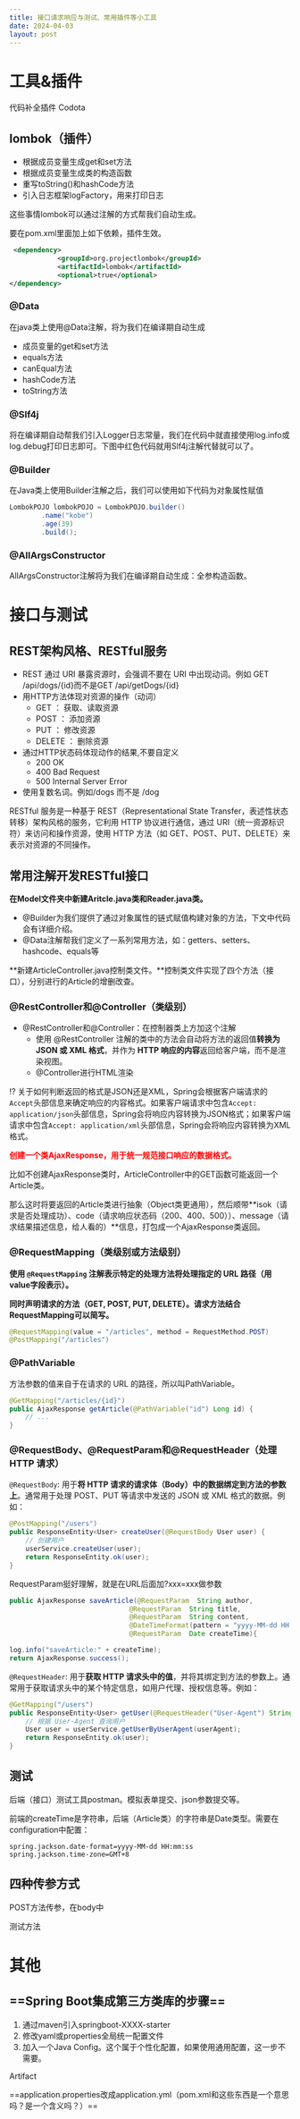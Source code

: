 ```yaml
---
title: 接口请求响应与测试、常用插件等小工具
date: 2024-04-03
layout: post
---
```








# 工具&插件

代码补全插件 Codota

## lombok（插件）

- 根据成员变量生成get和set方法
- 根据成员变量生成类的构造函数
- 重写toString()和hashCode方法
- 引入日志框架logFactory，用来打印日志

这些事情lombok可以通过注解的方式帮我们自动生成。



要在pom.xml里面加上如下依赖，插件生效。

```xml
 <dependency>
            <groupId>org.projectlombok</groupId>
            <artifactId>lombok</artifactId>
            <optional>true</optional>
</dependency>
```

### @Data

在java类上使用@Data注解，将为我们在编译期自动生成

- 成员变量的get和set方法
- equals方法
- canEqual方法
- hashCode方法
- toString方法

### @Slf4j

将在编译期自动帮我们引入Logger日志常量，我们在代码中就直接使用log.info或log.debug打印日志即可。下图中红色代码就用Slf4j注解代替就可以了。

### @Builder

在Java类上使用Builder注解之后，我们可以使用如下代码为对象属性赋值

```java
LombokPOJO lombokPOJO = LombokPOJO.builder()
        .name("kobe")
        .age(39)
        .build();
```

### @AllArgsConstructor

AllArgsConstructor注解将为我们在编译期自动生成：全参构造函数。





# 接口与测试

## REST架构风格、RESTful服务

* REST 通过 URI 暴露资源时，会强调不要在 URI 中出现动词。例如 GET /api/dogs/{id}而不是GET /api/getDogs/{id}
* 用HTTP方法体现对资源的操作（动词）
    * GET ： 获取、读取资源
    * POST ： 添加资源
    * PUT ： 修改资源
    * DELETE ： 删除资源
* 通过HTTP状态码体现动作的结果,不要自定义
    * 200 OK 
    * 400 Bad Request 
    * 500 Internal Server Error
* 使用复数名词。例如/dogs 而不是 /dog

RESTful 服务是一种基于 REST（Representational State Transfer，表述性状态转移）架构风格的服务，它利用 HTTP 协议进行通信，通过 URI（统一资源标识符）来访问和操作资源，使用 HTTP 方法（如 GET、POST、PUT、DELETE）来表示对资源的不同操作。



## 常用注解开发RESTful接口

**在Model文件夹中新建Aritcle.java类和Reader.java类。**

- @Builder为我们提供了通过对象属性的链式赋值构建对象的方法，下文中代码会有详细介绍。
- @Data注解帮我们定义了一系列常用方法，如：getters、setters、hashcode、equals等

**新建ArticleController.java控制类文件。**控制类文件实现了四个方法（接口），分别进行的Article的增删改查。

### @RestController和@Controller（类级别）

* @RestController和@Controller：在控制器类上方加这个注解
    * 使用 @RestController 注解的类中的方法会自动将方法的返回值**转换为 JSON 或 XML 格式**，并作为 **HTTP 响应的内容**返回给客户端，而不是渲染视图。
    * @Controller进行HTML渲染

⁉️ 关于如何判断返回的格式是JSON还是XML，Spring会根据客户端请求的`Accept`头部信息来确定响应的内容格式。如果客户端请求中包含`Accept: application/json`头部信息，Spring会将响应内容转换为JSON格式；如果客户端请求中包含`Accept: application/xml`头部信息，Spring会将响应内容转换为XML格式。

**<font color = red>创建一个类AjaxResponse，用于统一规范接口响应的数据格式。</font>**

比如不创建AjaxResponse类时，ArticleController中的GET函数可能返回一个Article类。

那么这时将要返回的Article类进行抽象（Object类更通用），然后顺带**isok（请求是否处理成功）、code（请求响应状态码（200、400、500））、message（请求结果描述信息，给人看的）**信息，打包成一个AjaxResponse类返回。



### @RequestMapping（类级别或方法级别）

**使用 `@RequestMapping` 注解表示特定的处理方法将处理指定的 URL 路径（用value字段表示）。**

**同时声明请求的方法（GET, POST, PUT, DELETE）。请求方法结合RequestMapping可以简写。**

```java
@RequestMapping(value = "/articles", method = RequestMethod.POST)
@PostMapping("/articles")
```



### @PathVariable

方法参数的值来自于在请求的 URL 的路径，所以叫PathVariable。

```java
@GetMapping("/articles/{id}")
public AjaxResponse getArticle(@PathVariable("id") Long id) {
    // ...
}
```



### @RequestBody、@RequestParam和@RequestHeader（处理 HTTP 请求）

`@RequestBody`: 用于**将 HTTP 请求的请求体（Body）中的数据绑定到方法的参数上**。通常用于处理 POST、PUT 等请求中发送的 JSON 或 XML 格式的数据。例如：

```java
@PostMapping("/users")
public ResponseEntity<User> createUser(@RequestBody User user) {
    // 创建用户
    userService.createUser(user);
    return ResponseEntity.ok(user);
}
```

RequestParam挺好理解，就是在URL后面加?xxx=xxx做参数

```java
public AjaxResponse saveArticle(@RequestParam  String author,
                              @RequestParam  String title,
                              @RequestParam  String content,
                              @DateTimeFormat(pattern = "yyyy-MM-dd HH:mm:ss")
                              @RequestParam  Date createTime){

log.info("saveArticle:" + createTime);
return AjaxResponse.success();
```



`@RequestHeader`: 用于**获取 HTTP 请求头中的值**，并将其绑定到方法的参数上。通常用于获取请求头中的某个特定信息，如用户代理、授权信息等。例如：

```java
@GetMapping("/users")
public ResponseEntity<User> getUser(@RequestHeader("User-Agent") String userAgent) {
    // 根据 User-Agent 查询用户
    User user = userService.getUserByUserAgent(userAgent);
    return ResponseEntity.ok(user);
}
```





## 测试

后端（接口）测试工具postman。模拟表单提交、json参数提交等。



前端的createTime是字符串，后端（Article类）的字符串是Date类型。需要在configuration中配置：

```
spring.jackson.date-format=yyyy-MM-dd HH:mm:ss
spring.jackson.time-zone=GMT+8
```





## 四种传参方式





POST方法传参，在body中



测试方法





# 其他

## ==Spring Boot集成第三方类库的步骤==

1. 通过maven引入springboot-XXXX-starter
2. 修改yaml或properties全局统一配置文件
3. 加入一个Java Config。这个属于个性化配置，如果使用通用配置，这一步不需要。



Artifact



==application.properties改成application.yml（pom.xml和这些东西是一个意思吗？是一个含义吗？）==



